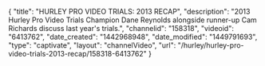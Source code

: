 {
    "title": "HURLEY PRO VIDEO TRIALS: 2013 RECAP",
    "description": "2013 Hurley Pro Video Trials Champion Dane Reynolds alongside runner-up Cam Richards discuss last year's trials.",
    "channelid": "158318",
    "videoid": "6413762",
    "date_created": "1442968948",
    "date_modified": "1449791693",
    "type": "captivate",
    "layout": "channelVideo",
    "url": "\/hurley\/hurley-pro-video-trials-2013-recap\/158318-6413762"
}